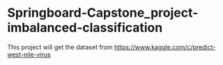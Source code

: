 # Springboard-Capstone_project-imbalanced-classification
This project will get the dataset from https://www.kaggle.com/c/predict-west-nile-virus
